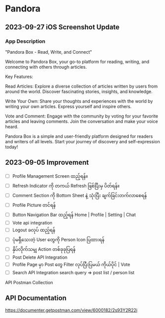 # Pandora

## 2023-09-27 iOS Screenshot Update

### App Description

"Pandora Box - Read, Write, and Connect"


Welcome to Pandora Box, your go-to platform for reading, writing, and connecting with others through articles.

Key Features:

Read Articles: Explore a diverse collection of articles written by users from around the world. Discover fascinating stories, insights, and knowledge.

Write Your Own: Share your thoughts and experiences with the world by writing your own articles. Express yourself and inspire others.

Vote and Comment: Engage with the community by voting for your favorite articles and leaving comments. Join the conversation and make your voice heard.


Pandora Box is a simple and user-friendly platform designed for readers and writers of all levels. Start your journey of discovery and self-expression today!



## 2023-09-05 Improvement

- [ ] Profile Management Screen ထည့်ရန်။
- [ ] Refresh Indicator ကို တကယ် Refresh ဖြစ်ပြီးမှ ပိတ်ရန်။
- [ ] Comment Section ကို Bottom Sheet နဲ့ သုံးပြီး ချက်ခြင်းတက်လာစေရန်
- [ ] Profile Picture တင်ရန်
- [ ] Button Navigation Bar ထည့်ရန် Home | Profile | Setting | Chat 
- [ ] Vote api integration
- [ ] Logout ခလုပ် ထည့်ရန်
- [ ] ပုံမရှီသေးတဲ့ User တွေကို Person Icon ပြထားရန်
- [ ] နှိပ်လိုက်သမျှ Action တစ်ခုခုပြရန်
- [ ] Post Delete API Integration
- [ ] Profile Page မှာ Post တွေ Filter လုပ်ပြီးပြမယ် ကိုယ်ပိုင် | Vote 
- [ ] Search API Integration search query => post list / person list 

API Postman Collection

## API Documentation

https://documenter.getpostman.com/view/6000182/2s93Y2R22i

